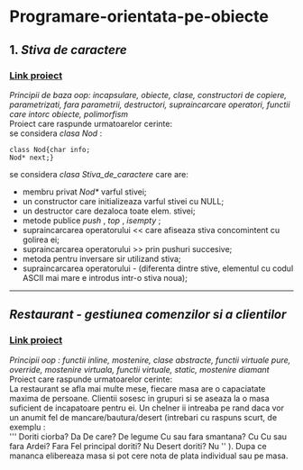 # Programare-orientata-pe-obiecte

## 1. _Stiva de caractere_
### [Link proiect](https://github.com/iuga-paula/Programare-orientata-pe-obiecte/tree/master/Tema1)
_Principii de baza oop: incapsulare, obiecte, clase, constructori de copiere, parametrizati, fara parametrii, destructori, supraincarcare operatori, functii care intorc obiecte, polimorfism_ \
Proiect care raspunde urmatoarelor cerinte:\
se considera _clasa Nod_ :
```
class Nod{char info;
Nod* next;}

```
se considera _clasa Stiva_de_caractere_ care are:
- membru privat _Nod*_ varful stivei;
- un constructor care initializeaza varful stivei cu NULL;
- un destructor care dezaloca toate elem. stivei;
- metode publice _push_ , _top_ , _isempty_ ;
- supraincarcarea operatorului << care afiseaza stiva concomintent cu golirea ei;
- supraincarcarea operatorului >> prin pushuri succesive;
- metoda pentru inversare sir utilizand stiva;
- supraincarcarea operatorului - (diferenta dintre stive, elementul cu codul ASCII mai mare e introdus intr-o stiva noua);

<hr>

## _Restaurant - gestiunea comenzilor si a clientilor_
### [Link proiect](https://github.com/iuga-paula/Programare-orientata-pe-obiecte/tree/master/Tema2)
_Principii oop : functii inline, mostenire, clase abstracte, functii virtuale pure, override, mostenire virtuala, functii virtuale, static, mostenire diamant_ \
Proiect care raspunde urmatoarelor cerinte:\
La restaurant se afla mai multe mese, fiecare masa are o capaciatate maxima de persoane. Clientii sosesc in grupuri si se aseaza la
o masa suficient de incapatoare pentru ei. Un chelner ii intreaba pe rand daca vor un anumit fel de mancare/bautura/desert (intrebari cu raspuns scurt, de exemplu : \
'''
Doriti ciorba? 
Da
De care? 
De legume
Cu sau fara smantana? 
Cu
Cu sau fara Ardei?
Fara
Fel principal doriti? 
Nu
Desert doriti? 
Nu
''
). Dupa ce mananca elibereaza masa si pot cere nota de plata individual sau pe masa.

